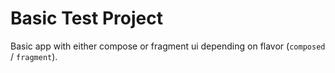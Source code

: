 # Basic Test Project
Basic app with either compose or fragment ui depending on flavor (`composed` / `fragment`).